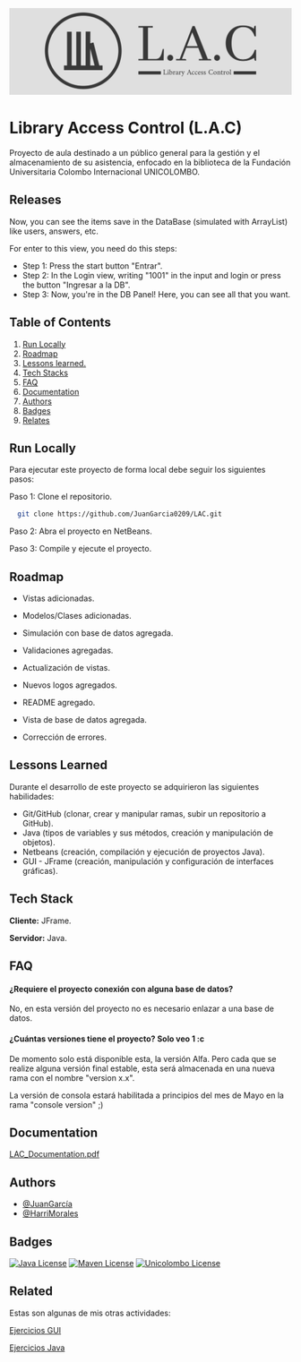 
![Logo](https://github.com/JuanGarcia0209/LAC/blob/master/src/main/java/com/unicolombo/lac/images/lac-high-resolution-logo2.png?raw=true)


# Library Access Control (L.A.C)

Proyecto de aula destinado a un público general para la gestión y el almacenamiento de su asistencia, enfocado en la biblioteca de la Fundación Universitaria Colombo Internacional UNICOLOMBO.


## Releases

Now, you can see the items save in the DataBase (simulated with ArrayList) like users, answers, etc.

For enter to this view, you need do this steps:

* Step 1: Press the start button "Entrar".
* Step 2: In the Login view, writing "1001" in the input and login or press the button "Ingresar a la DB".
* Step 3: Now, you're in the DB Panel! Here, you can see all that you want.


<!-- TABLE OF CONTENTS -->
## Table of Contents
  <ol>
    <li><a href="#run-locally">Run Locally</a></li>
    <li><a href="#roadmap">Roadmap</a></li>
    <li><a href="#lessons-learned">Lessons learned.</a></li>
    <li><a href="#tech-stack">Tech Stacks</a></li>
    <li><a href="#faq">FAQ</a></li>
    <li><a href="#documentation">Documentation</a></li>
    <li><a href="#authors">Authors</a></li>
    <li><a href="#badges">Badges</a></li>
    <li><a href="#relates">Relates</a></li>
  </ol>
</details>

## Run Locally

Para ejecutar este proyecto de forma local debe seguir los siguientes pasos:

Paso 1: Clone el repositorio.
```bash
  git clone https://github.com/JuanGarcia0209/LAC.git
```
Paso 2: Abra el proyecto en NetBeans.

Paso 3: Compile y ejecute el proyecto.


## Roadmap

- Vistas adicionadas.

- Modelos/Clases adicionadas.

- Simulación con base de datos agregada.

- Validaciones agregadas.

- Actualización de vistas.

- Nuevos logos agregados.

- README agregado.

- Vista de base de datos agregada.

- Corrección de errores.


## Lessons Learned

Durante el desarrollo de este proyecto se adquirieron las siguientes habilidades:

* Git/GitHub (clonar, crear y manipular ramas, subir un repositorio a GitHub).
* Java (tipos de variables y sus métodos, creación y manipulación de objetos).
* Netbeans (creación, compilación y ejecución de proyectos Java).
* GUI - JFrame (creación, manipulación y configuración de interfaces gráficas).


## Tech Stack

**Cliente:** JFrame.

**Servidor:** Java.


## FAQ

#### ¿Requiere el proyecto conexión con alguna base de datos?

No, en esta versión del proyecto no es necesario enlazar a una base de datos.

#### ¿Cuántas versiones tiene el proyecto? Solo veo 1 :c 

De momento solo está disponible esta, la versión Alfa. Pero cada que se realize alguna versión final estable, esta será almacenada en una nueva rama con el nombre "version x.x".

La versión de consola estará habilitada a principios del mes de Mayo en la rama "console version" ;)


## Documentation

[LAC_Documentation.pdf](https://drive.google.com/file/d/1tt35ACMys0V-3KQHDoafKmODzT4XPShR/view?usp=sharing)


## Authors

- [@JuanGarcía](https://www.github.com/JuanGarcia0209)
- [@HarriMorales](https://www.github.com/HarriMorales18)


## Badges

[![Java License](https://img.shields.io/badge/License-Java-red.svg)](#)
[![Maven License](https://img.shields.io/badge/License-Maven-yellow.svg)](#)
[![Unicolombo License](https://img.shields.io/badge/License-Unicolombo-blue.svg)](#)



## Related

Estas son algunas de mis otras actividades:

[Ejercicios GUI](https://github.com/JuanGarcia0209/GUI)

[Ejercicios Java](https://github.com/JuanGarcia0209/ejercicios-java)



